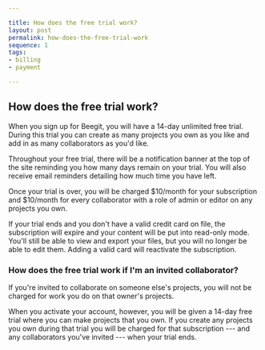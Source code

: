 ```yaml
---

title: How does the free trial work?
layout: post
permalink: how-does-the-free-trial-work
sequence: 1 
tags:
- billing
- payment

---
```


## How does the free trial work?
When you sign up for Beegit, you will have a 14-day unlimited free trial. During this trial you can create as many projects you own as you like and add in as many collaborators as you'd like. 

Throughout your free trial, there will be a notification banner at the top of the site reminding you how many days remain on your trial. You will also receive email reminders detailing how much time you have left. 

Once your trial is over, you will be charged $10/month for your subscription and $10/month for every collaborator with a role of admin or editor on any projects you own. 

If your trial ends and you don't have a valid credit card on file, the subscription will expire and your content will be put into read-only mode. You'll still be able to view and export your files, but you will no longer be able to edit them. Adding a valid card will reactivate the subscription. 

### How does the free trial work if I'm an invited collaborator? 
If you're invited to collaborate on someone else's projects, you will not be charged for work you do on that owner's projects. 

When you activate your account, however, you will be given a 14-day free trial where you can make projects that you own. If you create any projects you own during that trial you will be charged for that subscription --- and any collaborators you've invited --- when your trial ends. 
